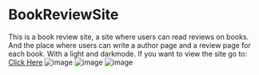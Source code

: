 # BookReviewSite
This is a book review site, a site where users can read reviews on books. And the place where users can write a author page and a review page for each book. With a light and darkmode. If you want to view the site go to:
[Click Here](https://emrekadirtiren.github.io/BookReviewSite)
![image](https://github.com/user-attachments/assets/9d907d74-5718-456a-a12a-1c0aa303b4ae)
![image](https://github.com/user-attachments/assets/4695ab5f-6318-4fb3-a5d7-3cd3ded16f3f)
![image](https://github.com/user-attachments/assets/06cb9b0e-5588-438b-be26-64cd3083f3ca)
